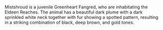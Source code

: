 Mistshroud is a juvenile Greenheart Fangred, who are inhabitating the Eldeen Reaches.
The animal has a beautiful dark plume with a dark sprinkled white neck together with fur showing a spotted pattern, resulting in a striking combination of black, deep brown, and gold tones.